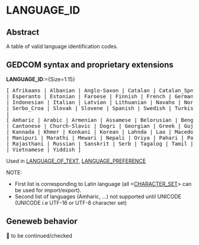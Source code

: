 ﻿# LANGUAGE_ID
## Abstract
A table of valid language identification codes.


## GEDCOM syntax and proprietary extensions

**LANGUAGE_ID**:={Size=1:15}
<pre>
[ Afrikaans | Albanian | Anglo-Saxon | Catalan | Catalan_Spn | Czech | Danish | Dutch | English
| Esperanto | Estonian | Faroese | Finnish | French | German | Hawaiian | Hungarian | Icelandic
| Indonesian | Italian | Latvian | Lithuanian | Navaho | Norwegian | Polish | Portuguese | Romanian
| Serbo_Croa | Slovak | Slovene | Spanish | Swedish | Turkish | Wendic ]
|
[ Amharic | Arabic | Armenian | Assamese | Belorusian | Bengali | Braj | Bulgarian | Burmese
| Cantonese | Church-Slavic | Dogri | Georgian | Greek | Gujarati | Hebrew | Hindi | Japanese
| Kannada | Khmer | Konkani | Korean | Lahnda | Lao | Macedonian | Maithili | Malayalam | Mandrin
| Manipuri | Marathi | Mewari | Nepali | Oriya | Pahari | Pali | Panjabi | Persian | Prakrit | Pusto
| Rajasthani | Russian | Sanskrit | Serb | Tagalog | Tamil | Telugu | Thai | Tibetan | Ukrainian | Urdu
| Vietnamese | Yiddish ]
</pre>
Used in <a href=Ged.LANGUAGE_OF_TEXT.md>LANGUAGE_OF_TEXT</a>, <a href=Ged.LANGUAGE_PREFERENCE.md>LANGUAGE_PREFERENCE</a><br />


NOTE:
- First list is corresponding to Latin language (all &lt;<a href=Ged.CHARACTER_SET.md>CHARACTER_SET</a>&gt; can be used for import/export).
- Second list of languages (Amharic, ...) not supported until UNICODE (UNICODE i.e UTF-16 or UTF-8 character set)

## Geneweb behavior



🚧 to be continued/checked

